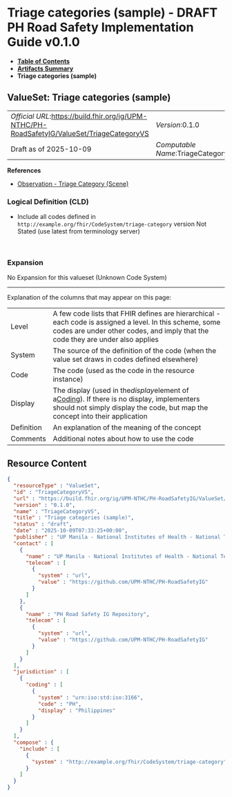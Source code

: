 # Triage categories (sample) - DRAFT PH Road Safety Implementation Guide v0.1.0

* [**Table of Contents**](toc.md)
* [**Artifacts Summary**](artifacts.md)
* **Triage categories (sample)**

## ValueSet: Triage categories (sample) 

| | |
| :--- | :--- |
| *Official URL*:https://build.fhir.org/ig/UPM-NTHC/PH-RoadSafetyIG/ValueSet/TriageCategoryVS | *Version*:0.1.0 |
| Draft as of 2025-10-09 | *Computable Name*:TriageCategoryVS |

 **References** 

* [Observation - Triage Category (Scene)](StructureDefinition-ObservationTriageCategory.md)

### Logical Definition (CLD)

* Include all codes defined in `http://example.org/fhir/CodeSystem/triage-category` version Not Stated (use latest from terminology server)

 

### Expansion

No Expansion for this valueset (Unknown Code System)

-------

 Explanation of the columns that may appear on this page: 

| | |
| :--- | :--- |
| Level | A few code lists that FHIR defines are hierarchical - each code is assigned a level. In this scheme, some codes are under other codes, and imply that the code they are under also applies |
| System | The source of the definition of the code (when the value set draws in codes defined elsewhere) |
| Code | The code (used as the code in the resource instance) |
| Display | The display (used in the*display*element of a[Coding](http://hl7.org/fhir/R4/datatypes.html#Coding)). If there is no display, implementers should not simply display the code, but map the concept into their application |
| Definition | An explanation of the meaning of the concept |
| Comments | Additional notes about how to use the code |



## Resource Content

```json
{
  "resourceType" : "ValueSet",
  "id" : "TriageCategoryVS",
  "url" : "https://build.fhir.org/ig/UPM-NTHC/PH-RoadSafetyIG/ValueSet/TriageCategoryVS",
  "version" : "0.1.0",
  "name" : "TriageCategoryVS",
  "title" : "Triage categories (sample)",
  "status" : "draft",
  "date" : "2025-10-09T07:33:25+00:00",
  "publisher" : "UP Manila - National Institutes of Health - National Telehealth Center",
  "contact" : [
    {
      "name" : "UP Manila - National Institutes of Health - National Telehealth Center",
      "telecom" : [
        {
          "system" : "url",
          "value" : "https://github.com/UPM-NTHC/PH-RoadSafetyIG"
        }
      ]
    },
    {
      "name" : "PH Road Safety IG Repository",
      "telecom" : [
        {
          "system" : "url",
          "value" : "https://github.com/UPM-NTHC/PH-RoadSafetyIG"
        }
      ]
    }
  ],
  "jurisdiction" : [
    {
      "coding" : [
        {
          "system" : "urn:iso:std:iso:3166",
          "code" : "PH",
          "display" : "Philippines"
        }
      ]
    }
  ],
  "compose" : {
    "include" : [
      {
        "system" : "http://example.org/fhir/CodeSystem/triage-category"
      }
    ]
  }
}

```
